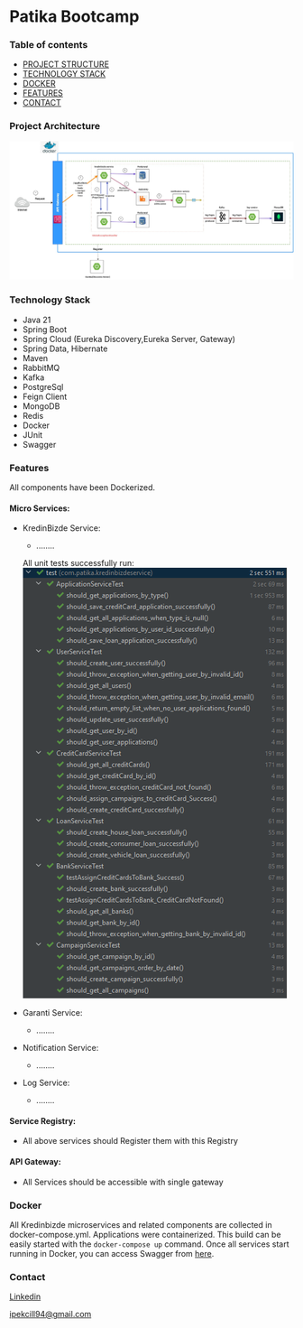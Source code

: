 # Patika Bootcamp

### Table of contents

- [PROJECT STRUCTURE](#Project-architecture)
- [TECHNOLOGY STACK](#technology-stack)
- [DOCKER](#docker)
- [FEATURES](#features)
- [CONTACT](#contact)

### Project Architecture
![Project Design](https://raw.githubusercontent.com/ipekcill/image-resources/main/structure.jpg)

### Technology Stack
- Java 21
- Spring Boot
- Spring Cloud (Eureka Discovery,Eureka Server, Gateway)
- Spring Data, Hibernate
- Maven
- RabbitMQ
- Kafka
- PostgreSql
- Feign Client
- MongoDB
- Redis
- Docker
- JUnit
- Swagger

### Features
All components have been Dockerized.
#### Micro Services:
- KredinBizde Service:
    - ........
  
  All unit tests successfully run:
      ![UnitTests](https://raw.githubusercontent.com/ipekcill/image-resources/main/unitTests.png)
- Garanti Service:
    - ........
- Notification Service:
    - ........
- Log Service:
    - ........
#### Service Registry:
- All above services should Register them with this Registry
#### API Gateway:
- All Services should be accessible with single gateway

### Docker
All Kredinbizde microservices and related components are collected in docker-compose.yml. Applications were containerized.
This build can be easily started with the `docker-compose up` command. Once all services start running in Docker, you can access Swagger from [here](http://localhost:8083/swagger-ui/index.html).


### Contact
[Linkedin](https://www.linkedin.com/in/ipekcil/)

ipekcill94@gmail.com